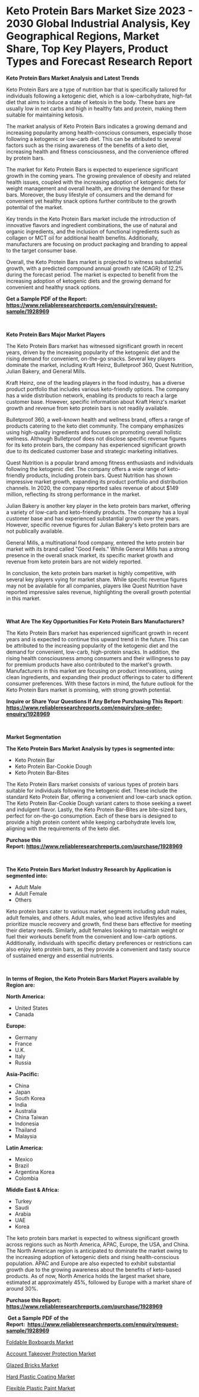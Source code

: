 <p><h1>Keto Protein Bars Market Size 2023 - 2030 Global Industrial Analysis, Key Geographical Regions, Market Share, Top Key Players, Product Types and Forecast Research Report</h1></p><p><strong>Keto Protein Bars Market Analysis and Latest Trends</strong></p>
<p><p>Keto Protein Bars are a type of nutrition bar that is specifically tailored for individuals following a ketogenic diet, which is a low-carbohydrate, high-fat diet that aims to induce a state of ketosis in the body. These bars are usually low in net carbs and high in healthy fats and protein, making them suitable for maintaining ketosis.</p><p>The market analysis of Keto Protein Bars indicates a growing demand and increasing popularity among health-conscious consumers, especially those following a ketogenic or low-carb diet. This can be attributed to several factors such as the rising awareness of the benefits of a keto diet, increasing health and fitness consciousness, and the convenience offered by protein bars.</p><p>The market for Keto Protein Bars is expected to experience significant growth in the coming years. The growing prevalence of obesity and related health issues, coupled with the increasing adoption of ketogenic diets for weight management and overall health, are driving the demand for these bars. Moreover, the busy lifestyle of consumers and the demand for convenient yet healthy snack options further contribute to the growth potential of the market.</p><p>Key trends in the Keto Protein Bars market include the introduction of innovative flavors and ingredient combinations, the use of natural and organic ingredients, and the inclusion of functional ingredients such as collagen or MCT oil for additional health benefits. Additionally, manufacturers are focusing on product packaging and branding to appeal to the target consumer base.</p><p>Overall, the Keto Protein Bars market is projected to witness substantial growth, with a predicted compound annual growth rate (CAGR) of 12.2% during the forecast period. The market is expected to benefit from the increasing adoption of ketogenic diets and the growing demand for convenient and healthy snack options.</p></p>
<p><strong>Get a Sample PDF of the Report:&nbsp; <a href="https://www.reliableresearchreports.com/enquiry/request-sample/1928969">https://www.reliableresearchreports.com/enquiry/request-sample/1928969</a></strong></p>
<p>&nbsp;</p>
<p><strong>Keto Protein Bars Major Market Players</strong></p>
<p><p>The Keto Protein Bars market has witnessed significant growth in recent years, driven by the increasing popularity of the ketogenic diet and the rising demand for convenient, on-the-go snacks. Several key players dominate the market, including Kraft Heinz, Bulletproof 360, Quest Nutrition, Julian Bakery, and General Mills.</p><p>Kraft Heinz, one of the leading players in the food industry, has a diverse product portfolio that includes various keto-friendly options. The company has a wide distribution network, enabling its products to reach a large customer base. However, specific information about Kraft Heinz's market growth and revenue from keto protein bars is not readily available.</p><p>Bulletproof 360, a well-known health and wellness brand, offers a range of products catering to the keto diet community. The company emphasizes using high-quality ingredients and focuses on promoting overall holistic wellness. Although Bulletproof does not disclose specific revenue figures for its keto protein bars, the company has experienced significant growth due to its dedicated customer base and strategic marketing initiatives.</p><p>Quest Nutrition is a popular brand among fitness enthusiasts and individuals following the ketogenic diet. The company offers a wide range of keto-friendly products, including protein bars. Quest Nutrition has shown impressive market growth, expanding its product portfolio and distribution channels. In 2020, the company reported sales revenue of about $149 million, reflecting its strong performance in the market.</p><p>Julian Bakery is another key player in the keto protein bars market, offering a variety of low-carb and keto-friendly products. The company has a loyal customer base and has experienced substantial growth over the years. However, specific revenue figures for Julian Bakery's keto protein bars are not publically available.</p><p>General Mills, a multinational food company, entered the keto protein bar market with its brand called "Good Feels." While General Mills has a strong presence in the overall snack market, its specific market growth and revenue from keto protein bars are not widely reported.</p><p>In conclusion, the keto protein bars market is highly competitive, with several key players vying for market share. While specific revenue figures may not be available for all companies, players like Quest Nutrition have reported impressive sales revenue, highlighting the overall growth potential in this market.</p></p>
<p>&nbsp;</p>
<p><strong>What Are The Key Opportunities For Keto Protein Bars Manufacturers?</strong></p>
<p><p>The Keto Protein Bars market has experienced significant growth in recent years and is expected to continue this upward trend in the future. This can be attributed to the increasing popularity of the ketogenic diet and the demand for convenient, low-carb, high-protein snacks. In addition, the rising health consciousness among consumers and their willingness to pay for premium products have also contributed to the market's growth. Manufacturers in this market are focusing on product innovations, using clean ingredients, and expanding their product offerings to cater to different consumer preferences. With these factors in mind, the future outlook for the Keto Protein Bars market is promising, with strong growth potential.</p></p>
<p><strong>Inquire or Share Your Questions If Any Before Purchasing This Report: <a href="https://www.reliableresearchreports.com/enquiry/pre-order-enquiry/1928969">https://www.reliableresearchreports.com/enquiry/pre-order-enquiry/1928969</a></strong></p>
<p>&nbsp;</p>
<p><strong>Market Segmentation</strong></p>
<p><strong>The Keto Protein Bars Market Analysis by types is segmented into:</strong></p>
<p><ul><li>Keto Protein Bar</li><li>Keto Protein Bar-Cookie Dough</li><li>Keto Protein Bar-Bites</li></ul></p>
<p><p>The Keto Protein Bars market consists of various types of protein bars suitable for individuals following the ketogenic diet. These include the standard Keto Protein Bar, offering a convenient and low-carb snack option. The Keto Protein Bar-Cookie Dough variant caters to those seeking a sweet and indulgent flavor. Lastly, the Keto Protein Bar-Bites are bite-sized bars, perfect for on-the-go consumption. Each of these bars is designed to provide a high protein content while keeping carbohydrate levels low, aligning with the requirements of the keto diet.</p></p>
<p><strong>Purchase this Report:&nbsp;<a href="https://www.reliableresearchreports.com/purchase/1928969">https://www.reliableresearchreports.com/purchase/1928969</a></strong></p>
<p>&nbsp;</p>
<p><strong>The Keto Protein Bars Market Industry Research by Application is segmented into:</strong></p>
<p><ul><li>Adult Male</li><li>Adult Female</li><li>Others</li></ul></p>
<p><p>Keto protein bars cater to various market segments including adult males, adult females, and others. Adult males, who lead active lifestyles and prioritize muscle recovery and growth, find these bars effective for meeting their dietary needs. Similarly, adult females looking to maintain weight or fuel their workouts benefit from the convenient and low-carb options. Additionally, individuals with specific dietary preferences or restrictions can also enjoy keto protein bars, as they provide a convenient and tasty source of sustained energy and essential nutrients.</p></p>
<p>&nbsp;</p>
<p><strong>In terms of Region, the Keto Protein Bars Market Players available by Region are:</strong></p>
<p>
    <p> <strong> North America: </strong>
        <ul>
            <li>United States</li>
            <li>Canada</li>
        </ul>
        </p> 
    <p> <strong> Europe: </strong>
        <ul>
            <li>Germany</li>
            <li>France</li>
            <li>U.K.</li>
            <li>Italy</li>
            <li>Russia</li>
        </ul>
        </p> 
    <p> <strong> Asia-Pacific: </strong>
        <ul>
            <li>China</li>
            <li>Japan</li>
            <li>South Korea</li>
            <li>India</li>
            <li>Australia</li>
            <li>China Taiwan</li>
            <li>Indonesia</li>
            <li>Thailand</li>
            <li>Malaysia</li>
        </ul>
        </p> 
    <p> <strong> Latin America: </strong>
        <ul>
            <li>Mexico</li>
            <li>Brazil</li>
            <li>Argentina Korea</li>
            <li>Colombia</li>
        </ul>
        </p> 
    <p> <strong> Middle East & Africa: </strong>
        <ul>
            <li>Turkey</li>
            <li>Saudi</li>
            <li>Arabia</li>
            <li>UAE</li>
            <li>Korea</li>
        </ul>
    </p>
    </p>
<p><p>The keto protein bars market is expected to witness significant growth across regions such as North America, APAC, Europe, the USA, and China. The North American region is anticipated to dominate the market owing to the increasing adoption of ketogenic diets and rising health-conscious population. APAC and Europe are also expected to exhibit substantial growth due to the growing awareness about the benefits of keto-based products. As of now, North America holds the largest market share, estimated at approximately 45%, followed by Europe with a market share of around 30%.</p></p>
<p><strong>Purchase this Report: <a href="https://www.reliableresearchreports.com/purchase/1928969">https://www.reliableresearchreports.com/purchase/1928969</a></strong></p>
<p>&nbsp;<strong>Get a Sample PDF of the Report:&nbsp;&nbsp;<a href="https://www.reliableresearchreports.com/enquiry/request-sample/1928969">https://www.reliableresearchreports.com/enquiry/request-sample/1928969</a></strong></p>
<p><strong></strong></p>
<p><p><a href="https://github.com/amonskiyk/Market-Research-Report-List-1/blob/main/foldable-boxboards-market.md">Foldable Boxboards Market</a></p><p><a href="https://github.com/JameTravis/Market-Research-Report-List-2/blob/main/account-takeover-protection-market.md">Account Takeover Protection Market</a></p><p><a href="https://medium.com/@juananienow/glazed-bricks-market-competitive-analysis-market-trends-and-forecast-to-2030-019368176078">Glazed Bricks Market</a></p><p><a href="https://medium.com/@irmaabshire/hard-plastic-coating-market-analysis-its-cagr-market-segmentation-and-global-industry-overview-d702e8b49900">Hard Plastic Coating Market</a></p><p><a href="https://medium.com/@kellielakin_97357/flexible-plastic-paint-market-research-report-its-history-and-forecast-2023-to-2030-10e330280574">Flexible Plastic Paint Market</a></p></p>
